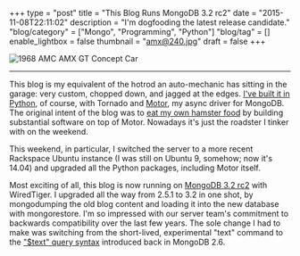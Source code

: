 +++
type = "post"
title = "This Blog Runs MongoDB 3.2 rc2"
date = "2015-11-08T22:11:02"
description = "I'm dogfooding the latest release candidate."
"blog/category" = ["Mongo", "Programming", "Python"]
"blog/tag" = []
enable_lightbox = false
thumbnail = "amx@240.jpg"
draft = false
+++

<p><img style="display:block; margin-left:auto; margin-right:auto;" src="amx.jpg" alt="1968 AMC AMX GT Concept Car" title="1968 AMC AMX GT Concept Car" /></p>
<hr />
<p>This blog is my equivalent of the hotrod an auto-mechanic has sitting in the garage: very custom, chopped down, and jagged at the edges. <a href="https://github.com/ajdavis/motor-blog">I've built it in Python</a>, of course, with Tornado and <a href="http://motor.readthedocs.org/">Motor</a>, my async driver for MongoDB. The original intent of the blog was to <a href="/blog/eating-your-own-hamster-food/">eat my own hamster food</a> by building substantial software on top of Motor. Nowadays it's just the roadster I tinker with on the weekend.</p>
<p>This weekend, in particular, I switched the server to a more recent Rackspace Ubuntu instance (I was still on Ubuntu 9, somehow; now it's 14.04) and upgraded all the Python packages, including Motor itself.</p>
<p>Most exciting of all, this blog is now running on <a href="https://www.mongodb.com/blog/post/announcing-mongodb-3-2">MongoDB 3.2 rc2</a> with WiredTiger. I upgraded all the way from 2.5.1 to 3.2 in one shot, by mongodumping the old blog content and loading it into the new database with mongorestore. I'm so impressed with our server team's commitment to backwards compatibility over the last few years. The sole change I had to make was switching from the short-lived, experimental "text" command to the <a href="https://docs.mongodb.org/manual/reference/operator/query/text/">"$text" query syntax</a> introduced back in MongoDB 2.6.</p>
    